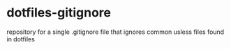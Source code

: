 # dotfiles-gitignore
repository for a single .gitignore file that ignores common usless files found in dotfiles

